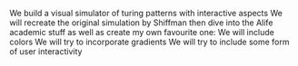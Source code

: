 We build a visual simulator of turing patterns with interactive aspects
We will recreate the original simulation by Shiffman then dive into the Alife academic stuff as well as create my own favourite one: 
We will include colors
We will try to incorporate gradients 
We will try to include some form of user interactivity